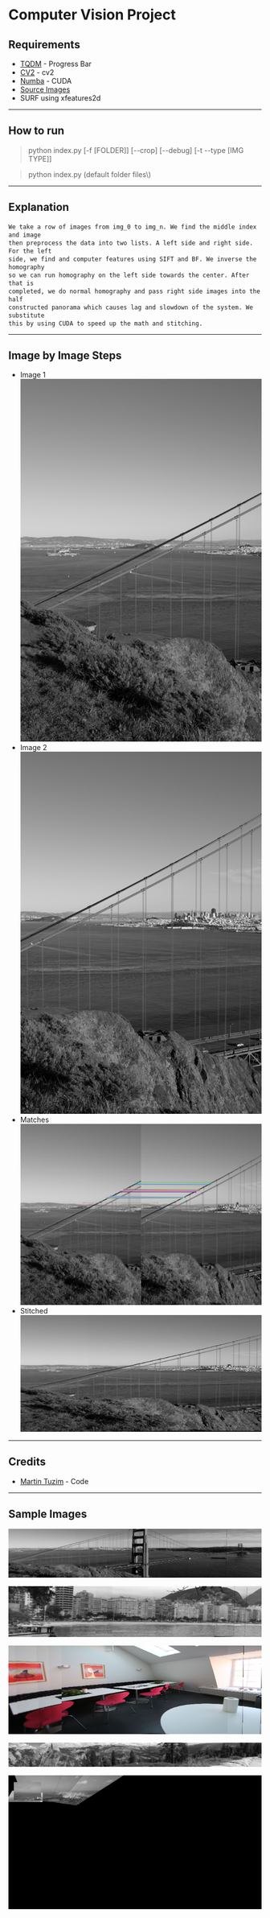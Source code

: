# Computer Vision Project

## Requirements

- [TQDM](https://github.com/tqdm/tqdm) - Progress Bar
- [CV2](https://pypi.org/project/opencv-python/) - cv2
- [Numba](http://numba.pydata.org/) - CUDA
- [Source Images](https://sourceforge.net/projects/adobedatasets.adobe/files/adobe_panoramas.tgz/download)
- SURF using xfeatures2d

---

## How to run

> python index.py [-f [FOLDER]] [--crop] [--debug] [-t --type [IMG TYPE]]

> python index.py (default folder files\\)

---

## Explanation

    We take a row of images from img_0 to img_n. We find the middle index and image
    then preprocess the data into two lists. A left side and right side. For the left
    side, we find and computer features using SIFT and BF. We inverse the homography
    so we can run homography on the left side towards the center. After that is
    completed, we do normal homography and pass right side images into the half
    constructed panorama which causes lag and slowdown of the system. We substitute
    this by using CUDA to speed up the math and stitching.

---

## Image by Image Steps

- Image 1
![Img1](https://github.com/Nomulous/ComputerVisionFinal/blob/master/files/goldengate-00.png)
- Image 2
![Img2](https://github.com/Nomulous/ComputerVisionFinal/blob/master/files/goldengate-01.png)
- Matches ![Matches](https://github.com/Nomulous/ComputerVisionFinal/blob/master/img/matches.png)
- Stitched ![Stitched](https://github.com/Nomulous/ComputerVisionFinal/blob/master/img/goldengate-00_2_pano.png)

---

## Credits

- [Martin Tuzim](https://github.com/nomulous) - Code

---

## Sample Images

![GoldenGate](https://github.com/Nomulous/ComputerVisionFinal/blob/master/img/goldengate-00_pano.png)

![Rio](https://github.com/Nomulous/ComputerVisionFinal/blob/master/img/rio-00_pano.png)

![Lunch Room](https://github.com/Nomulous/ComputerVisionFinal/blob/master/img/img01_pano.png)

![Half Dome](https://github.com/Nomulous/ComputerVisionFinal/blob/master/img/halfdome-00_pano.png)

![Diamond Head](https://github.com/Nomulous/ComputerVisionFinal/blob/master/img/diamondhead-00_pano.png)
